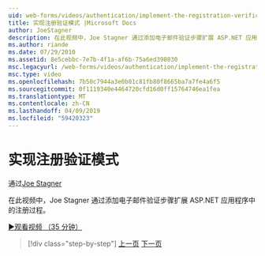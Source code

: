 ```yaml
---
uid: web-forms/videos/authentication/implement-the-registration-verification-pattern
title: 实现注册验证模式 |Microsoft Docs
author: JoeStagner
description: 在此视频中，Joe Stagner 通过添加电子邮件验证步骤扩展 ASP.NET 应用程序中的注册过程。
ms.author: riande
ms.date: 07/29/2010
ms.assetid: 8e5cebbc-7e7b-4f1a-af6b-75a6ed398030
msc.legacyurl: /web-forms/videos/authentication/implement-the-registration-verification-pattern
msc.type: video
ms.openlocfilehash: 7b50c7944a3e0b01c81fb80f8665ba7a7fe4a6f5
ms.sourcegitcommit: 0f1119340e4464720cfd16d0ff15764746ea1fea
ms.translationtype: MT
ms.contentlocale: zh-CN
ms.lasthandoff: 04/09/2019
ms.locfileid: "59420323"
---
```

# <a name="implement-the-registration-verification-pattern"></a>实现注册验证模式

通过[Joe Stagner](https://github.com/JoeStagner)

在此视频中，Joe Stagner 通过添加电子邮件验证步骤扩展 ASP.NET 应用程序中的注册过程。

[&#9654;观看视频 （35 分钟）](https://channel9.msdn.com/Blogs/ASP-NET-Site-Videos/implement-the-registration-verification-pattern)

> [!div class="step-by-step"]
> [上一页](logging-users-into-your-membership-system.md)
> [下一页](simple-web-service-authentication.md)
